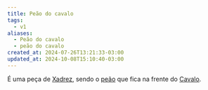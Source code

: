 ```yaml
---
title: Peão do cavalo
tags:
  - v1
aliases:
  - Peão do cavalo
  - peão do cavalo
created_at: 2024-07-26T13:21:33-03:00
updated_at: 2024-10-08T15:10:40-03:00
---
```


É uma peça de [Xadrez](../../../../sementes/2024/07/06/Xadrez.md), sendo o [peão](Xadrez_Peao.md) que fica na frente do [Cavalo](Xadrez_Cavalo.md).